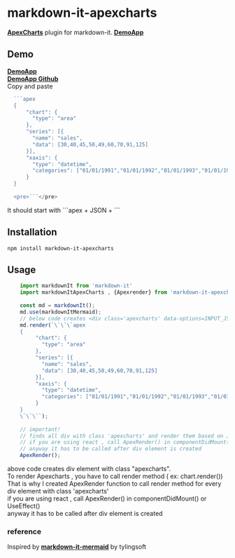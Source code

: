 # markdown-it-apexcharts

 __[ApexCharts](https://apexcharts.com/)__ plugin for markdown-it.   __[DemoApp](https://build-7r980umqa.now.sh/)__


## Demo
__[DemoApp](https://build-7r980umqa.now.sh/)__  \
__[DemoApp Github](https://github.com/Zzing-gu/markdown-it-apexcharts-demo)__  \
Copy and paste 
```js
  ```apex
  {
      "chart": {
        "type": "area"
      },
      "series": [{
        "name": "sales",
        "data": [30,40,45,50,49,60,70,91,125]
      }],
      "xaxis": {
        "type": "datetime",
        "categories": ["01/01/1991","01/01/1992","01/01/1993","01/01/1994","01/01/1995","01/01/1996","01/01/1997", "01/01/1998","01/01/1999"]
      }
  }
  
  <pre>```</pre>
 ```
  


It should start with  \```apex  + JSON + ```


## Installation
    npm install markdown-it-apexcharts
    
    
## Usage
```js
    import markdownIt from 'markdown-it'
    import markdownItApexCharts , {Apexrender} from 'markdown-it-apexcharts'
    
    const md = markdownIt();
    md.use(markdownItMermaid);
    // below code creates <div class='apexcharts' data-options=INPUT_JSON></div>
    md.render(`\`\`\`apex
    {
         "chart": {
           "type": "area"
         },
         "series": [{
           "name": "sales",
           "data": [30,40,45,50,49,60,70,91,125]
         }],
         "xaxis": {
           "type": "datetime",
           "categories": ["01/01/1991","01/01/1992","01/01/1993","01/01/1994","01/01/1995","01/01/1996","01/01/1997",         "01/01/1998","01/01/1999"]
         }
    }   
    \`\`\``);
    
    // important!
    // finds all div with class 'apexcharts' and render them based on JSON from their data-option attribute
    // if you are using react , call ApexRender() in componentDidMount() or UseEffect()
    // anyway it has to be called after div element is created
    ApexRender();
```
    
above code creates div element with class "apexcharts".  \
To render Apexcharts , you have to call render method ( ex: chart.render()) \
That is why I created ApexRender function to call render method for every div element with class 'apexcharts' \
if you are using react , call ApexRender() in componentDidMount() or UseEffect() \
anyway it has to be called after div element is created


    

    
 ### reference
 Inspired by __[markdown-it-mermaid](https://github.com/tylingsoft/markdown-it-mermaid)__ by tylingsoft
